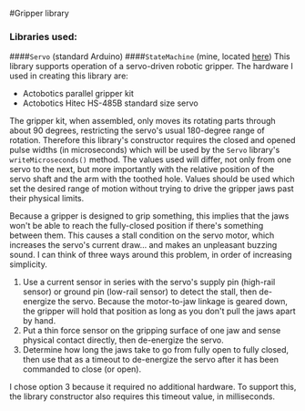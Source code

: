 #Gripper library
### Libraries used:
####`Servo` (standard Arduino)
####`StateMachine` (mine, located [here](https://github.com/twrackers/StateMachine-library))
This library supports operation of a servo-driven robotic gripper.  The hardware I used in creating this library are:
- Actobotics parallel gripper kit
- Actobotics Hitec HS-485B standard size servo

The gripper kit, when assembled, only moves its rotating parts through about 90 degrees, restricting the servo's usual 180-degree range of rotation.  Therefore this library's constructor requires the closed and opened pulse widths (in microseconds) which will be used by the `Servo` library's `writeMicroseconds()` method.  The values used will differ, not only from one servo to the next, but more importantly with the relative position of the servo shaft and the arm with the toothed hole.  Values should be used which set the desired range of motion without trying to drive the gripper jaws past their physical limits.

Because a gripper is designed to grip something, this implies that the jaws won't be able to reach the fully-closed position if there's something between them.  This causes a stall condition on the servo motor, which increases the servo's current draw... and makes an unpleasant buzzing sound.  I can think of three ways around this problem, in order of increasing simplicity.
  1. Use a current sensor in series with the servo's supply pin (high-rail sensor) or ground pin (low-rail sensor) to detect the stall, then de-energize the servo.  Because the motor-to-jaw linkage is geared down, the gripper will hold that position as long as you don't pull the jaws apart by hand.
  2. Put a thin force sensor on the gripping surface of one jaw and sense physical contact directly, then de-energize the servo.
  3. Determine how long the jaws take to go from fully open to fully closed, then use that as a timeout to de-energize the servo after it has been commanded to close (or open).

I chose option 3 because it required no additional hardware.  To support this, the library constructor also requires this timeout value, in milliseconds.

